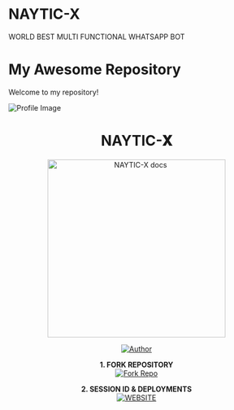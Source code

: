 # NAYTIC-X
WORLD BEST MULTI FUNCTIONAL WHATSAPP BOT
# My Awesome Repository

Welcome to my repository!

![Profile Image](https://files.catbox.moe/ly7h2x.jpg)


<h1 align="center"> NAYTIC-𝐗 </h1>

<p align="center">
  <a href="(https://files.catbox.moe/ly7h2x.jpg">
    <img alt="NAYTIC-X docs" height="350" src="https://i.ibb.co/nqsRcKDB/Xploader4.jpg">
  </a>
</p>
    
</a>
</p>
<p align="center">
<a href="https://github.com/Dark-Xploit"><img title="Author" src="https://img.shields.io/badge/CypherX-darkgreen?style=for-the-badge&logo=whatsapp"></a>
<p/>

<p align="center">
    <strong>1. FORK REPOSITORY</strong>
  <br>
    <a href="https://github.com/Dark-Xploit/CypherX/fork" target="_blank">
        <img alt="Fork Repo" src="https://img.shields.io/badge/Fork%20Repo-100000?style=for-the-badge&logo=scan&logoColor=white&labelColor=darkblue&color=darkblue"/>
    </a>
</p>

<p align="center">
    <strong>2. SESSION ID & DEPLOYMENTS</strong>
    <br>
    <a href="https://www.cypherx.space/" target="_blank">
        <img alt="WEBSITE" src="(https://files.catbox.moe/ly7h2x.jpg"/>
    </a>
</p>
